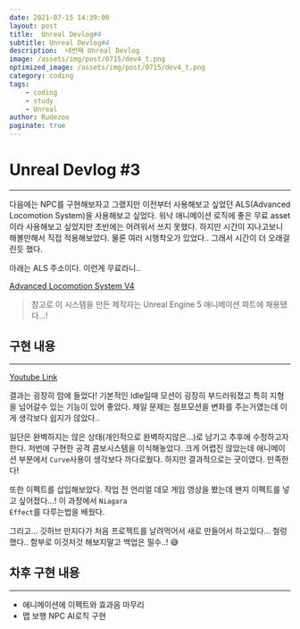 ```yaml
---
date: 2021-07-15 14:39:00
layout: post
title:  Unreal Devlog#4
subtitle: Unreal Devlog#4
description:  네번째 Unreal Devlog
image: /assets/img/post/0715/dev4_t.png
optimized_image: /assets/img/post/0715/dev4_t.png
category: coding
tags: 
    - coding
    - study
    - Unreal
author: Rudezoo
paginate: true
---
```


# **Unreal Devlog #3**
---
다음에는 NPC를 구현해보자고 그랬지만 이전부터 사용해보고 싶었던 ALS(Advanced Locomotion System)을 사용해보고 싶었다. 워낙 애니메이션 로직에 좋은 무료 asset이라 사용해보고 싶었지만 초반에는 어려워서 쓰지 못했다. 하지만 시간이 지나고보니 해볼만해서 직접 적용해보았다. 물론 여러 시행착오가 있었다.. 그래서 시간이 더 오래걸린듯 했다.

아래는 ALS 주소이다. 이런게 무료라니..

[Advanced Locomotion System V4 ](https://www.unrealengine.com/marketplace/en-US/product/advanced-locomotion-system-v1)
> 참고로 이 시스템을 만든 제작자는 Unreal Engine 5 애니메이션 파트에 채용됐다...!

## 구현 내용
---

[Youtube Link](https://youtu.be/z_3TDFLW3Og)

결과는 굉장히 맘에 들었다! 기본적인 Idle일때 모션이 굉장히 부드러워졌고 특히 지형을 넘어갈수 있는 기능이 있어 좋았다. 제일 문제는 점프모션을 변화를 주는거였는데 이게 생각보다 쉽지가 않았다.. 

일단은 완벽하지는 않은 상태(개인적으로 완벽하지않은...)로 남기고 추후에 수정하고자한다. 저번에 구현한 공격 콤보시스템을 이식해놓았다. 크게 어렵진 않았는데 애니메이션 부분에서 <code>Curve</code>사용이 생각보다 까다로웠다. 하지만 결과적으로는 굿이였다. 만족한다!

또한 이펙트를 삽입해보았다. 작업 전 언리얼 데모 게임 영상을 봤는데 왠지 이펙트를 넣고 싶어졌다...! 이 과정에서 <code>Niagara Effect</code>를 다루는법을 배웠다.

그리고... 깃허브 만지다가 처음 프로젝트를 날려먹어서 새로 만들어서 하고있다... 철렁했다.. 함부로 이것저것 해보지말고 백업은 필수..! 😅


## 차후 구현 내용
---
 - 애니메이션에 이펙트와 효과음 마무리
 - 맵 보행 NPC AI로직 구현
